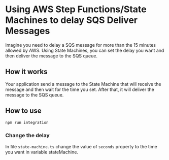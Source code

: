 # Using AWS Step Functions/State Machines to delay SQS Deliver Messages

Imagine you need to delay a SQS message for more than the 15 minutes allowed by AWS. Using State Machines, you can set the delay you want and then deliver the message to the SQS queue.

## How it works

Your application send a message to the State Machine that will receive the message and then wait for the time you set. After that, it will deliver the message to the SQS queue.

## How to use

```bash
npm run integration
```

### Change the delay

In file `state-machine.ts` change the value of `seconds` property to the time you want in variable stateMachine.